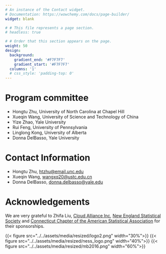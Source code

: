 ```yaml
---
# An instance of the Contact widget.
# Documentation: https://wowchemy.com/docs/page-builder/
widget: blank

# # This file represents a page section.
# headless: true

# # Order that this section appears on the page.
weight: 50
design:
  background:
    gradient_end: '#F7F7F7'
    gradient_start: '#F7F7F7'
  columns: '1'
  # css_style: 'padding-top: 0'
---
```


# Program committee

- Hongtu Zhu, University of North Carolina at Chapel Hill
- Xueqin Wang, University of Science and Technology of China
- Yize Zhao, Yale University
- Rui Feng, University of Pennsylvania
- Linglong Kong, University of Alberta 
- Donna DelBasso, Yale University


# Contact Information

- Hongtu Zhu, htzhu@email.unc.edu
- Xueqin Wang, wangxq20@ustc.edu.cn
- Donna DelBasso, donna.delbasso@yale.edu
  
# Acknowledgements
We are very grateful to Zhifa Liu, [<u>Cloud Alliance Inc</u>](https://www.cloudalliance.tech), [<u>New England Statistical Society</u>](https://nestat.org/) and [<u>Connecticut Chapter of the American Statistical Association</u>](https://community.amstat.org/connecticutchapter/home) for their sponsorships.

{{< figure src="\../../assets/media/resized/logo2.png" width="30%">}}
{{< figure src="\../../assets/media/resized/ness_logo.png" width="40%">}}
{{< figure src="\../../assets/media/resized/mb2016.png" width="60%">}}